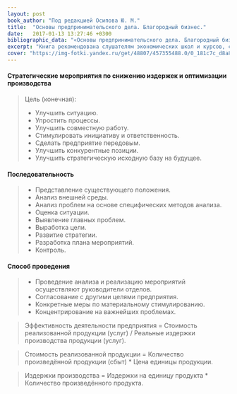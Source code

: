 ```yaml
---
layout: post
book_author: "Под редакцией Осипова Ю. М."
title:  "Основы предпринимательского дела. Благородный бизнес."
date:   2017-01-13 13:27:46 +0300
bibliographic_data: "«Основы предпринимательского дела. Благородный бизнес»./Под ред. Ю.М. Осипова/ - М.: Ассоциация «Гуманитарное знание»,1992, МП «Тригон», 1992 г. - 432 с"
excerpt: "Книга рекомендована слушателям экономических школ и курсов, студентам, начинающим предпринимателям, руководителям предприятий, управляющим"
cover: "https://img-fotki.yandex.ru/get/48807/457355488.0/0_181c7c_d8a847b0_orig.jpg"
---
```


#### Стратегические мероприятия по снижению издержек и оптимизации производства

> Цель (конечная):
>
> - Улучшить ситуацию.
> - Упростить процессы.
> - Улучшить совместную работу.
> - Стимулировать инициативу и ответственность.
> - Сделать предприятие передовым.
> - Улучшить конкурентные позиции.
> - Улучшить стратегическую исходную базу на будущее.

#### Последовательность

> - Представление существующего положения.
> - Анализ внешней среды.
> - Анализ проблем на основе специфических методов анализа.
> - Оценка ситуации.
> - Выявление главных проблем.
> - Выработка цели.
> - Развитие стратегии.
> - Разработка плана мероприятий.
> - Контроль.

#### Способ проведения

> - Проведение анализа и реализацию мероприятий осуществляют руководители отделов.
> - Согласование с другими целями предприятия.
> - Конкретные меры по материальному стимулированию.
> - Концентрирование на важнейших проблемах.

> Эффективность деятельности предприятия = Стоимость реализованной продукции (услуг) / Реальные издержки производства продукции (услуг).

> Стоимость реализованной продукции = Количество произведённой продукции (сбыт) * Цена единицы продукции.

> Издержки производства = Издержки на единицу продукта * Количество произведённого продукта.
